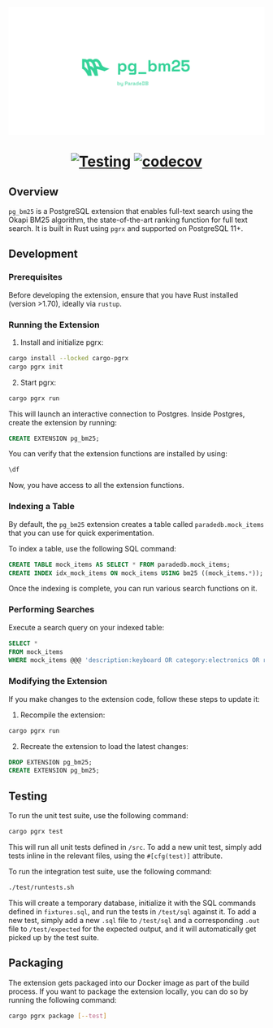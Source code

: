<h1 align="center">
  <img src="../docs/logo/pg_bm25.svg" alt="pg_bm25" width="800px"></a>
<br>

[![Testing](https://github.com/paradedb/paradedb/actions/workflows/test-pg_bm25.yml/badge.svg)](https://github.com/paradedb/paradedb/actions/workflows/test-pg_bm25.yml)
[![codecov](https://codecov.io/gh/getretake/paradedb/graph/badge.svg?token=PHV8CAMHNQ)](https://codecov.io/gh/getretake/paradedb)

## Overview

`pg_bm25` is a PostgreSQL extension that enables full-text search
using the Okapi BM25 algorithm, the state-of-the-art ranking function
for full text search. It is built in Rust using `pgrx` and supported on PostgreSQL 11+.

## Development

### Prerequisites

Before developing the extension, ensure that you have Rust installed
(version >1.70), ideally via `rustup`.

### Running the Extension

1. Install and initialize pgrx:

```bash
cargo install --locked cargo-pgrx
cargo pgrx init
```

2. Start pgrx:

```bash
cargo pgrx run
```

This will launch an interactive connection to Postgres. Inside Postgres, create
the extension by running:

```sql
CREATE EXTENSION pg_bm25;
```

You can verify that the extension functions are installed by using:

```sql
\df
```

Now, you have access to all the extension functions.

### Indexing a Table

By default, the `pg_bm25` extension creates a table called `paradedb.mock_items` that you can
use for quick experimentation.

To index a table, use the following SQL command:

```sql
CREATE TABLE mock_items AS SELECT * FROM paradedb.mock_items;
CREATE INDEX idx_mock_items ON mock_items USING bm25 ((mock_items.*));
```

Once the indexing is complete, you can run various search functions on it.

### Performing Searches

Execute a search query on your indexed table:

```sql
SELECT *
FROM mock_items
WHERE mock_items @@@ 'description:keyboard OR category:electronics OR rating>2';
```

### Modifying the Extension

If you make changes to the extension code, follow these steps to update it:

1. Recompile the extension:

```bash
cargo pgrx run
```

2. Recreate the extension to load the latest changes:

```sql
DROP EXTENSION pg_bm25;
CREATE EXTENSION pg_bm25;
```

## Testing

To run the unit test suite, use the following command:

```bash
cargo pgrx test
```

This will run all unit tests defined in `/src`. To add a new unit test, simply add
tests inline in the relevant files, using the `#[cfg(test)]` attribute.

To run the integration test suite, use the following command:

```bash
./test/runtests.sh
```

This will create a temporary database, initialize it with the SQL commands defined
in `fixtures.sql`, and run the tests in `/test/sql` against it. To add a new test,
simply add a new `.sql` file to `/test/sql` and a corresponding `.out` file to
`/test/expected` for the expected output, and it will automatically get picked up
by the test suite.

## Packaging

The extension gets packaged into our Docker image as part of the build process.
If you want to package the extension locally, you can do so by running the
following command:

```bash
cargo pgrx package [--test]
```
